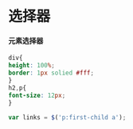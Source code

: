 选择器
====
#### 元素选择器
```CSS
div{
height: 100%;
border: 1px solied #fff;
}
h2,p{
font-size: 12px;
}
```
```javascript
var links = $('p:first-child a');
